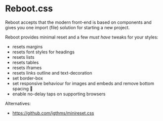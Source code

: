 # Reboot.css

Reboot accepts that the modern front-end is based on components
and gives you one import (file) solution for starting a new project.

Reboot provides minimal reset and a few *must have* tweaks for your styles:
- resets margins
- resets font styles for headings
- resets lists
- resets tables
- resets iframes
- resets links outline and text-decoration
- set border-box
- set responsive behaviour for images and embeds and remove bottom spacing 🚀
- enable no-delay taps on supporting browsers

Alternatives:
- https://github.com/jgthms/minireset.css
